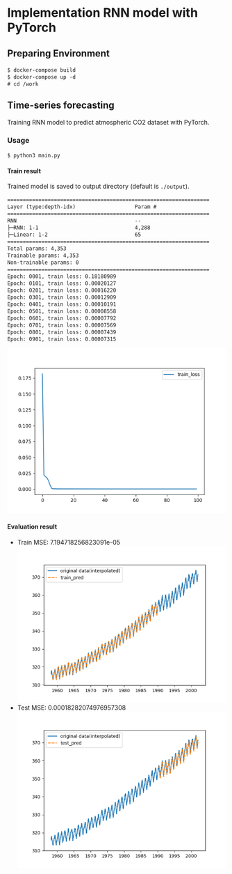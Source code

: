 # Implementation RNN model with PyTorch

## Preparing Environment

```
$ docker-compose build
$ docker-compose up -d
# cd /work
```

## Time-series forecasting

Training RNN model to predict atmospheric CO2 dataset with PyTorch.

### Usage

```
$ python3 main.py
```

#### Train result

Trained model is saved to output directory (default is ``./output``).

```
=================================================================
Layer (type:depth-idx)                   Param #
=================================================================
RNN                                      --
├─RNN: 1-1                               4,288
├─Linear: 1-2                            65
=================================================================
Total params: 4,353
Trainable params: 4,353
Non-trainable params: 0
=================================================================
Epoch: 0001, train loss: 0.18180989
Epoch: 0101, train loss: 0.00020127
Epoch: 0201, train loss: 0.00016220
Epoch: 0301, train loss: 0.00012909
Epoch: 0401, train loss: 0.00010191
Epoch: 0501, train loss: 0.00008558
Epoch: 0601, train loss: 0.00007792
Epoch: 0701, train loss: 0.00007569
Epoch: 0801, train loss: 0.00007439
Epoch: 0901, train loss: 0.00007315
```

![Train Loss](./figure/train_loss.png)

#### Evaluation result

- Train MSE: 7.194718256823091e-05
![Train Results](./figure/train_results.png)
- Test MSE: 0.00018282074976957308
![Test Results](./figure/test_results.png)
